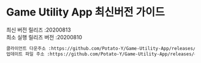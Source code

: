 # Game Utility App 최신버전 가이드

최신 버전 릴리즈 :20200813<br>
최소 실행 릴리즈 버전 :20200810<br>
```txt
클라이언트 다운주소 :https://github.com/Potato-Y/Game-Utility-App/releases/download/v1.1.0/UpdateClient.exe입니다.
업데이트 파일 주소 :https://github.com/Potato-Y/Game-Utility-App/releases/download/v1.2.1/Game.Utility.App.exe입니다.
```
